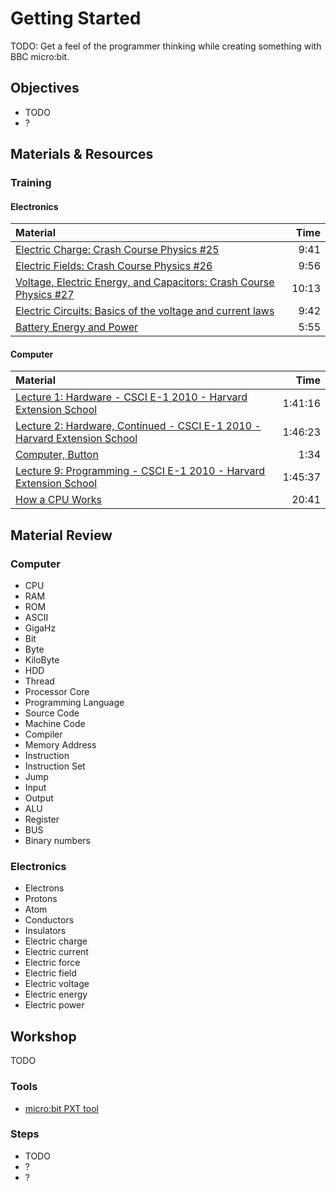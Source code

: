 # Getting Started
TODO: Get a feel of the programmer thinking while creating something with BBC micro:bit.

## Objectives
 - TODO
 - ?

## Materials & Resources
### Training
#### Electronics
| Material | Time |
|:---------|-----:|
| [Electric Charge: Crash Course Physics #25](https://www.youtube.com/watch?v=TFlVWf8JX4A) | 9:41 |
| [Electric Fields: Crash Course Physics #26](https://www.youtube.com/watch?v=mdulzEfQXDE) | 9:56 |
| [Voltage, Electric Energy, and Capacitors: Crash Course Physics #27](https://www.youtube.com/watch?v=ZrMltpK6iAw) | 10:13 |
| [Electric Circuits: Basics of the voltage and current laws](https://www.youtube.com/watch?v=m4jzgqZu-4s) | 9:42 |
| [Battery Energy and Power](https://www.youtube.com/watch?v=u4FpbaMW5sk) | 5:55 |

#### Computer
| Material | Time |
|:---------|-----:|
| [Lecture 1: Hardware - CSCI E-1 2010 - Harvard Extension School](https://www.youtube.com/watch?v=JLrK_NNekh0) | 1:41:16 |
| [Lecture 2: Hardware, Continued - CSCI E-1 2010 - Harvard Extension School](https://www.youtube.com/watch?v=-i23I4SMiVM) | 1:46:23 |
| [Computer, Button](https://www.youtube.com/watch?v=8d4RtvMQp10) | 1:34 |
| [Lecture 9: Programming - CSCI E-1 2010 - Harvard Extension School](https://www.youtube.com/watch?v=cZYnPHeRa4Q) | 1:45:37 |
| [How a CPU Works](https://www.youtube.com/watch?v=cNN_tTXABUA) | 20:41 |

## Material Review

### Computer
 - CPU
 - RAM
 - ROM
 - ASCII
 - GigaHz
 - Bit
 - Byte
 - KiloByte
 - HDD
 - Thread
 - Processor Core
 - Programming Language
 - Source Code
 - Machine Code
 - Compiler
 - Memory Address
 - Instruction
 - Instruction Set
 - Jump
 - Input
 - Output
 - ALU
 - Register
 - BUS
 - Binary numbers

### Electronics
 - Electrons
 - Protons
 - Atom
 - Conductors
 - Insulators
 - Electric charge
 - Electric current
 - Electric force
 - Electric field
 - Electric voltage
 - Electric energy
 - Electric power

## Workshop
TODO

### Tools
 - [micro:bit PXT tool](https://pxt.microbit.org/?lang=en)

### Steps
 - TODO
 - ?
 - ?
